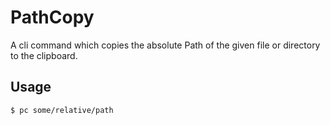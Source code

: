# PathCopy
A cli command which copies the absolute Path of the given file or directory to the clipboard.

## Usage

```
$ pc some/relative/path
```
